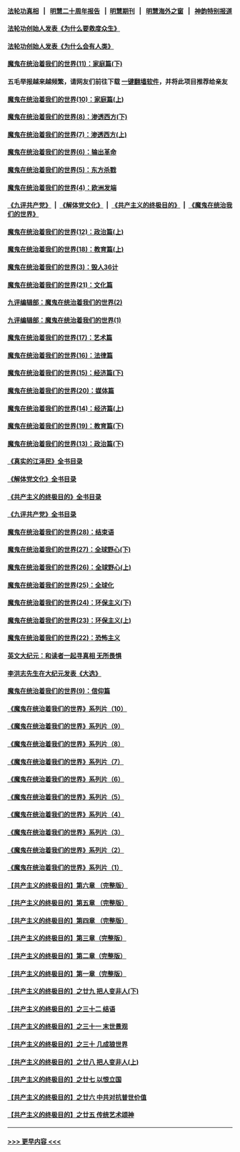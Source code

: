 #### [法轮功真相](https://github.com/gfw-breaker/truth/blob/master/README.md?t=0) &nbsp;&nbsp;|&nbsp;&nbsp; [明慧二十周年报告](https://github.com/gfw-breaker/mh-reports/blob/master/README.md?t=0) &nbsp;&nbsp;|&nbsp;&nbsp;[明慧期刊](https://github.com/gfw-breaker/mh-qikan) &nbsp;&nbsp;|&nbsp;&nbsp; [明慧海外之窗](https://github.com/gfw-breaker/mh-news/blob/master/README.md?t=0) &nbsp;&nbsp;|&nbsp;&nbsp; [神韵特别报道](https://github.com/gfw-breaker/mh-news/blob/master/shenyun.md?t=0)
#### [法轮功创始人发表《为什么要救度众生》](../pages/nsc422/n13975246.md?t=06232144) 
#### [法轮功创始人发表《为什么会有人类》](../pages/nsc422/n13912117.md?t=06232144) 
#### [魔鬼在统治着我们的世界(11)：家庭篇(下)](../pages/nsc422/n10440961.md?t=06232144) 
#### 五毛举报越来越频繁，请网友们前往下载 [一键翻墙软件](https://github.com/gfw-breaker/ssr-accounts)，并将此项目推荐给亲友
#### [魔鬼在统治着我们的世界(10)：家庭篇(上)](../pages/nsc422/n10435448.md?t=06232144) 
#### [魔鬼在统治着我们的世界(8)：渗透西方(下)](../pages/nsc422/n10429603.md?t=06232144) 
#### [魔鬼在统治着我们的世界(7)：渗透西方(上)](../pages/nsc422/n10426013.md?t=06232144) 
#### [魔鬼在统治着我们的世界(6)：输出革命](../pages/nsc422/n10421536.md?t=06232144) 
#### [魔鬼在统治着我们的世界(5)：东方杀戮](../pages/nsc422/n10417707.md?t=06232144) 
#### [魔鬼在统治着我们的世界(4)：欧洲发端](../pages/nsc422/n10414890.md?t=06232144) 
#### [《九评共产党》](https://github.com/begood0513/9ping.md/blob/master/README.md) &nbsp;|&nbsp; [《解体党文化》](../../../../jtdwh.md/blob/master/README.md)  &nbsp;|&nbsp; [《共产主义的终极目的》](../../../../gczydzjmd.md/blob/master/README.md) &nbsp;|&nbsp; [《魔鬼在统治我们的世界》](../../../../mgztzwmdsj.md/blob/master/README.md) 
#### [魔鬼在统治着我们的世界(12)：政治篇(上)](../pages/nsc422/n10444576.md?t=06232144) 
#### [魔鬼在统治着我们的世界(18)：教育篇(上)](../pages/nsc422/n10526970.md?t=06232144) 
#### [魔鬼在统治着我们的世界(3)：毁人36计](../pages/nsc422/n10411583.md?t=06232144) 
#### [魔鬼在统治着我们的世界(21)：文化篇](../pages/nsc422/n10597706.md?t=06232144) 
#### [九评编辑部：魔鬼在统治着我们的世界(2)](../pages/nsc422/n10410036.md?t=06232144) 
#### [九评编辑部：魔鬼在统治着我们的世界(1)](../pages/nsc422/n10406825.md?t=06232144) 
#### [魔鬼在统治着我们的世界(17)：艺术篇](../pages/nsc422/n10499093.md?t=06232144) 
#### [魔鬼在统治着我们的世界(16)：法律篇](../pages/nsc422/n10485969.md?t=06232144) 
#### [魔鬼在统治着我们的世界(15)：经济篇(下)](../pages/nsc422/n10469975.md?t=06232144) 
#### [魔鬼在统治着我们的世界(20)：媒体篇](../pages/nsc422/n10586579.md?t=06232144) 
#### [魔鬼在统治着我们的世界(14)：经济篇(上)](../pages/nsc422/n10457370.md?t=06232144) 
#### [魔鬼在统治着我们的世界(19)：教育篇(下)](../pages/nsc422/n10564808.md?t=06232144) 
#### [魔鬼在统治着我们的世界(13)：政治篇(下)](../pages/nsc422/n10448270.md?t=06232144) 
#### [《真实的江泽民》全书目录](../pages/nsc422/n13721399.md?t=06232144) 
#### [《解体党文化》全书目录](../pages/nsc422/n13721157.md?t=06232144) 
#### [《共产主义的终极目的》全书目录](../pages/nsc422/n13721048.md?t=06232144) 
#### [《九评共产党》全书目录](../pages/nsc422/n13708085.md?t=06232144) 
#### [魔鬼在统治着我们的世界(28)：结束语](../pages/nsc422/n10936246.md?t=06232144) 
#### [魔鬼在统治着我们的世界(27)：全球野心(下)](../pages/nsc422/n10928319.md?t=06232144) 
#### [魔鬼在统治着我们的世界(26)：全球野心(上)](../pages/nsc422/n10900318.md?t=06232144) 
#### [魔鬼在统治着我们的世界(25)：全球化](../pages/nsc422/n10788205.md?t=06232144) 
#### [魔鬼在统治着我们的世界(24)：环保主义(下)](../pages/nsc422/n10695307.md?t=06232144) 
#### [魔鬼在统治着我们的世界(23)：环保主义(上)](../pages/nsc422/n10688613.md?t=06232144) 
#### [魔鬼在统治着我们的世界(22)：恐怖主义](../pages/nsc422/n10614727.md?t=06232144) 
#### [英文大纪元：和读者一起寻真相 无所畏惧](../pages/nsc422/n12542027.md?t=06232144) 
#### [李洪志先生在大纪元发表《大选》](../pages/nsc422/n12534746.md?t=06232144) 
#### [魔鬼在统治着我们的世界(9)：信仰篇](../pages/nsc422/n10432159.md?t=06232144) 
#### [《魔鬼在统治着我们的世界》系列片（10）](../pages/nsc422/n12292670.md?t=06232144) 
#### [《魔鬼在统治着我们的世界》系列片（9）](../pages/nsc422/n12290859.md?t=06232144) 
#### [《魔鬼在统治着我们的世界》系列片（8）](../pages/nsc422/n12287445.md?t=06232144) 
#### [《魔鬼在统治着我们的世界》系列片（7）](../pages/nsc422/n12283425.md?t=06232144) 
#### [《魔鬼在统治着我们的世界》系列片（6）](../pages/nsc422/n12282314.md?t=06232144) 
#### [《魔鬼在统治着我们的世界》系列片（5）](../pages/nsc422/n12281419.md?t=06232144) 
#### [《魔鬼在统治着我们的世界》系列片（4）](../pages/nsc422/n12274024.md?t=06232144) 
#### [《魔鬼在统治着我们的世界》系列片（3）](../pages/nsc422/n12271322.md?t=06232144) 
#### [《魔鬼在统治着我们的世界》系列片（2）](../pages/nsc422/n12269049.md?t=06232144) 
#### [《魔鬼在统治着我们的世界》系列片（1）](../pages/nsc422/n12267575.md?t=06232144) 
#### [【共产主义的终极目的】第六章 （完整版）](../pages/nsc422/n11428913.md?t=06232144) 
#### [【共产主义的终极目的】第五章 （完整版）](../pages/nsc422/n11428912.md?t=06232144) 
#### [【共产主义的终极目的】第四章 （完整版）](../pages/nsc422/n11428907.md?t=06232144) 
#### [【共产主义的终极目的】第三章（完整版）](../pages/nsc422/n11428848.md?t=06232144) 
#### [【共产主义的终极目的】第二章（完整版）](../pages/nsc422/n11428831.md?t=06232144) 
#### [【共产主义的终极目的】第一章（完整版）](../pages/nsc422/n11417651.md?t=06232144) 
#### [【共产主义的终极目的】之廿九 把人变非人(下)](../pages/nsc422/n11344140.md?t=06232144) 
#### [【共产主义的终极目的】之三十二 结语](../pages/nsc422/n11360535.md?t=06232144) 
#### [【共产主义的终极目的】之三十一 末世景观](../pages/nsc422/n11351129.md?t=06232144) 
#### [【共产主义的终极目的】之三十 几成狼世界](../pages/nsc422/n11348280.md?t=06232144) 
#### [【共产主义的终极目的】之廿八 把人变非人(上)](../pages/nsc422/n11340492.md?t=06232144) 
#### [【共产主义的终极目的】之廿七 以恨立国](../pages/nsc422/n11336944.md?t=06232144) 
#### [【共产主义的终极目的】之廿六 中共对抗普世价值](../pages/nsc422/n11324785.md?t=06232144) 
#### [【共产主义的终极目的】之廿五 传统艺术颂神](../pages/nsc422/n11296396.md?t=06232144) 

----
#### [ >>> 更早内容 <<< ](../indexes/nsc422-earlier.md)
